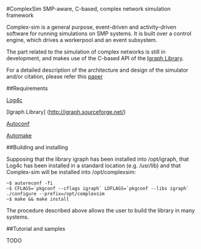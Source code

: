 #ComplexSim
SMP-aware, C-based, complex network simulation framework

Complex-sim is a general purpose, event-driven and activity-driven software for running simulations on SMP systems. It is built over a control engine, which drives a workerpool and an event subsystem.

The part related to the simulation of complex networks is still in development, and makes use of the C-based API of the [Igraph Library](http://igraph.sourceforge.net/). 

For a detailed description of the architecture and design of the simulator and/or citation, please refer this [paper](http://ieeexplore.ieee.org/xpls/abs_all.jsp?arnumber=6245701&tag=1)

##Requirements

[Log4c](http://log4c.sourceforge.net/)

[Igraph Library] (http://igraph.sourceforge.net/)

[Autoconf](http://www.gnu.org/software/autoconf/)

[Automake](http://www.gnu.org/software/automake/)

##Building and installing

Supposing that the library igraph has been installed into /opt/igraph, that Log4c has been installed in a standard location (e.g. /usr/lib) and that Complex-sim will be installed into /opt/complexsim:

```
~$ autoreconf -fi
~$ CFLAGS=`pkgconf --cflags igraph` LDFLAGS=`pkgconf --libs igraph` ./configure --prefix=/opt/complexsim
~$ make && make install
```
The procedure described above allows the user to build the library in many systems. 

##Tutorial and samples

TODO
